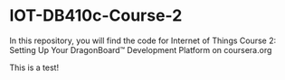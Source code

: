 # IOT-DB410c-Course-2
In this repository, you will find the code for Internet of Things Course 2: Setting Up Your DragonBoard™ Development Platform on coursera.org


This is a test! 
